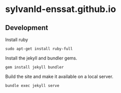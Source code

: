 # sylvanld-enssat.github.io

## Development

Install ruby

```
sudo apt-get install ruby-full
```

Install the jekyll and bundler gems.

```
gem install jekyll bundler
```

Build the site and make it available on a local server.

```
bundle exec jekyll serve
```
